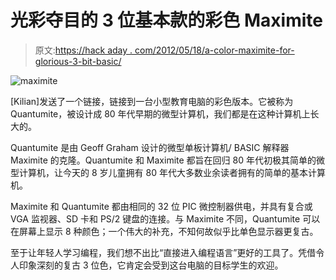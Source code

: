 # 光彩夺目的 3 位基本款的彩色 Maximite

> 原文:[https://hack aday . com/2012/05/18/a-color-maximite-for-glorious-3-bit-basic/](https://hackaday.com/2012/05/18/a-color-maximite-for-glorious-3-bit-basic/)

![](../Images/fa80b75cda32e349e8c5556d5f534120.png "maximite")

[Kilian]发送了一个链接，链接到一台小型教育电脑的彩色版本。它被称为 Quantumite，被设计成 80 年代早期的微型计算机，我们都是在这种计算机上长大的。

Quantumite 是由 Geoff Graham 设计的微型单板计算机/ BASIC 解释器 Maximite 的克隆。Quantumite 和 Maximite 都旨在回归 80 年代初极其简单的微型计算机，让今天的 8 岁儿童拥有 80 年代大多数业余读者拥有的简单的基本计算机。

Maximite 和 Quantumite 都由相同的 32 位 PIC 微控制器供电，并具有复合或 VGA 监视器、SD 卡和 PS/2 键盘的连接。与 Maximite 不同，Quantumite 可以在屏幕上显示 8 种颜色；一个伟大的补充，不知何故似乎比单色显示器更复古。

至于让年轻人学习编程，我们想不出比“直接进入编程语言”更好的工具了。凭借令人印象深刻的复古 3 位色，它肯定会受到这台电脑的目标学生的欢迎。
